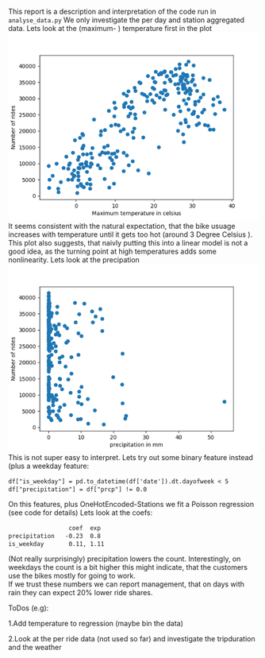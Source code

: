 This report is a description and interpretation of the code run in `analyse_data.py`
We only investigate the per day and station aggregated data. 
Lets look at the (maximum- ) temperature first in the plot
![](n_rides_vs_tmax.png)
It seems consistent with the natural expectation, that the bike usuage increases 
with temperature until it gets too hot (around 3 Degree Celsius ).
This plot also suggests, that naivly putting this into a linear model is not a good idea, 
as the turning point at high temperatures adds some nonlinearity.
Lets look at the precipation
![](n_rides_vs_precipitation.png)
This is not super easy to interpret. Lets try out some binary feature instead (plus a weekday 
feature:
```
df["is_weekday"] = pd.to_datetime(df['date']).dt.dayofweek < 5
df["precipitation"] = df["prcp"] != 0.0
```
On this features, plus OneHotEncoded-Stations we fit a Poisson regression (see code for details)
Lets look at the coefs:
```
                 coef  exp
precipitation   -0.23  0.8
is_weekday       0.11, 1.11
```
(Not really surprisingly) precipitation lowers the count. Interestingly, 
on weekdays the count is a bit higher this might indicate, that the customers use the 
bikes mostly for going to work.   
If we trust these numbers we can report management, that on days with rain they can expect 
20% lower ride shares.

ToDos (e.g):

1.Add temperature to regression (maybe bin the data) 

2.Look at the per ride data (not used so far) and investigate the tripduration 
    and the weather


